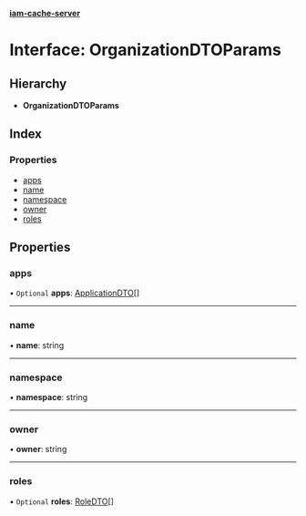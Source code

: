 **[iam-cache-server](../README.md)**

# Interface: OrganizationDTOParams

## Hierarchy

* **OrganizationDTOParams**

## Index

### Properties

* [apps](organizationdtoparams.md#apps)
* [name](organizationdtoparams.md#name)
* [namespace](organizationdtoparams.md#namespace)
* [owner](organizationdtoparams.md#owner)
* [roles](organizationdtoparams.md#roles)

## Properties

### apps

• `Optional` **apps**: [ApplicationDTO](../classes/applicationdto.md)[]

___

### name

•  **name**: string

___

### namespace

•  **namespace**: string

___

### owner

•  **owner**: string

___

### roles

• `Optional` **roles**: [RoleDTO](../classes/roledto.md)[]
